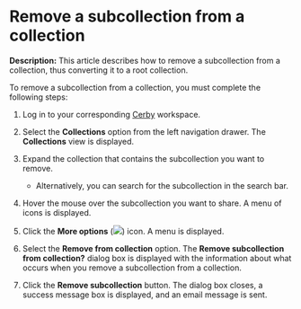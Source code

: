 # Remove a subcollection from a collection

**Description:** This article describes how to remove a subcollection from a collection, thus converting it to a root collection.

To remove a subcollection from a collection, you must complete the following
steps:

  1. Log in to your corresponding [Cerby](https://app.cerby.com/) workspace.

  2. Select the **Collections** option from the left navigation drawer. The **Collections** view is displayed.

  3. Expand the collection that contains the subcollection you want to remove.

     * Alternatively, you can search for the subcollection in the search bar.

  4. Hover the mouse over the subcollection you want to share. A menu of icons is displayed.

  5. Click the **More options** (![](gitbook/imagesu-YE_K0QqlugYhmGSGPSJ6rP5t4eQ12qG8f4zdZCMhvZ1lLJ7B7AhtG8iRpLPZKiQl57_VSh3Fdr924iKiHuuBjxV6IyPY9WiGFnulTGMFjoxkybeVJWAOB0exF2kO0vuYvn95mr0MP2EfOaeI0UGwc)) icon. A menu is displayed.

  6. Select the **Remove from collection** option. The **Remove subcollection from collection?** dialog box is displayed with the information about what occurs when you remove a subcollection from a collection.

  7. Click the **Remove subcollection** button. The dialog box closes, a success message box is displayed, and an email message is sent.

